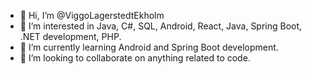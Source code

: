 - 👋 Hi, I’m @ViggoLagerstedtEkholm
- 👀 I’m interested in Java, C#, SQL, Android, React, Java, Spring Boot, .NET development, PHP.
- 🌱 I’m currently learning Android and Spring Boot development.
- 💞️ I’m looking to collaborate on anything related to code.


<!---
ViggoLagerstedtEkholm/ViggoLagerstedtEkholm is a ✨ special ✨ repository because its `README.md` (this file) appears on your GitHub profile.
You can click the Preview link to take a look at your changes.
--->
